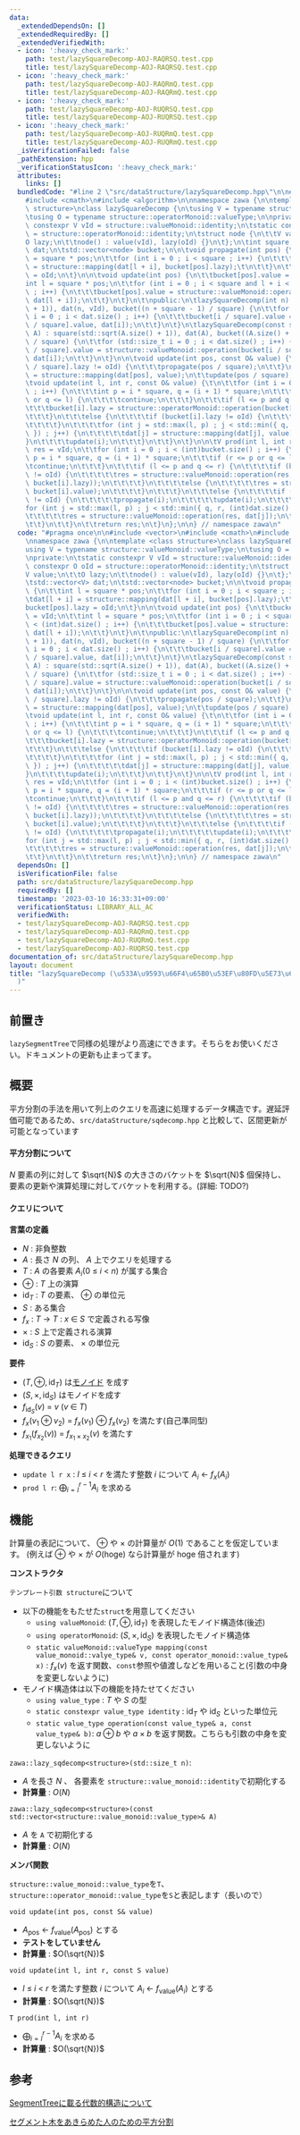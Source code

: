```yaml
---
data:
  _extendedDependsOn: []
  _extendedRequiredBy: []
  _extendedVerifiedWith:
  - icon: ':heavy_check_mark:'
    path: test/lazySquareDecomp-AOJ-RAQRSQ.test.cpp
    title: test/lazySquareDecomp-AOJ-RAQRSQ.test.cpp
  - icon: ':heavy_check_mark:'
    path: test/lazySquareDecomp-AOJ-RAQRmQ.test.cpp
    title: test/lazySquareDecomp-AOJ-RAQRmQ.test.cpp
  - icon: ':heavy_check_mark:'
    path: test/lazySquareDecomp-AOJ-RUQRSQ.test.cpp
    title: test/lazySquareDecomp-AOJ-RUQRSQ.test.cpp
  - icon: ':heavy_check_mark:'
    path: test/lazySquareDecomp-AOJ-RUQRmQ.test.cpp
    title: test/lazySquareDecomp-AOJ-RUQRmQ.test.cpp
  _isVerificationFailed: false
  _pathExtension: hpp
  _verificationStatusIcon: ':heavy_check_mark:'
  attributes:
    links: []
  bundledCode: "#line 2 \"src/dataStructure/lazySquareDecomp.hpp\"\n\n#include <vector>\n\
    #include <cmath>\n#include <algorithm>\n\nnamespace zawa {\n\ntemplate <class\
    \ structure>\nclass lazySquareDecomp {\n\tusing V = typename structure::valueMonoid::valueType;\n\
    \tusing O = typename structure::operatorMonoid::valueType;\n\nprivate:\n\tstatic\
    \ constexpr V vId = structure::valueMonoid::identity;\n\tstatic constexpr O oId\
    \ = structure::operatorMonoid::identity;\n\tstruct node {\n\t\tV value;\n\t\t\
    O lazy;\n\t\tnode() : value(vId), lazy(oId) {}\n\t};\n\tint square;\n\tstd::vector<V>\
    \ dat;\n\tstd::vector<node> bucket;\n\n\tvoid propagate(int pos) {\n\t\tint l\
    \ = square * pos;\n\t\tfor (int i = 0 ; i < square ; i++) {\n\t\t\tdat[l + i]\
    \ = structure::mapping(dat[l + i], bucket[pos].lazy);\t\n\t\t}\n\t\tbucket[pos].lazy\
    \ = oId;\n\t}\n\n\tvoid update(int pos) {\n\t\tbucket[pos].value = vId;\n\t\t\
    int l = square * pos;\n\t\tfor (int i = 0 ; i < square and l + i < (int)dat.size()\
    \ ; i++) {\n\t\t\tbucket[pos].value = structure::valueMonoid::operation(bucket[pos].value,\
    \ dat[l + i]);\n\t\t}\n\t}\n\t\npublic:\n\tlazySquareDecomp(int n) : square(std::sqrt(n\
    \ + 1)), dat(n, vId), bucket((n + square - 1) / square) {\n\t\tfor (std::size_t\
    \ i = 0 ; i < dat.size() ; i++) {\n\t\t\tbucket[i / square].value = structure::valueMonoid::operation(bucket[i\
    \ / square].value, dat[i]);\n\t\t}\n\t}\n\tlazySquareDecomp(const std::vector<V>&\
    \ A) : square(std::sqrt(A.size() + 1)), dat(A), bucket((A.size() + square - 1)\
    \ / square) {\n\t\tfor (std::size_t i = 0 ; i < dat.size() ; i++) {\n\t\t\tbucket[i\
    \ / square].value = structure::valueMonoid::operation(bucket[i / square].value,\
    \ dat[i]);\n\t\t}\n\t}\n\n\tvoid update(int pos, const O& value) {\n\t\tif (bucket[pos\
    \ / square].lazy != oId) {\n\t\t\tpropagate(pos / square);\n\t\t}\n\t\tdat[pos]\
    \ = structure::mapping(dat[pos], value);\n\t\tupdate(pos / square);\n\t}\t\n\n\
    \tvoid update(int l, int r, const O& value) {\t\n\t\tfor (int i = 0 ; i < (int)bucket.size()\
    \ ; i++) {\n\t\t\tint p = i * square, q = (i + 1) * square;\n\t\t\tif (r <= p\
    \ or q <= l) {\n\t\t\t\tcontinue;\n\t\t\t}\n\t\t\tif (l <= p and q <= r) {\n\t\
    \t\t\tbucket[i].lazy = structure::operatorMonoid::operation(bucket[i].lazy, value);\n\
    \t\t\t}\n\t\t\telse {\n\t\t\t\tif (bucket[i].lazy != oId) {\n\t\t\t\t\tpropagate(i);\n\
    \t\t\t\t}\n\t\t\t\tfor (int j = std::max(l, p) ; j < std::min({ q, r, (int)dat.size()\
    \ }) ; j++) {\n\t\t\t\t\tdat[j] = structure::mapping(dat[j], value);\n\t\t\t\t\
    }\n\t\t\t\tupdate(i);\n\t\t\t}\n\t\t}\n\t}\n\n\tV prod(int l, int r) {\n\t\tV\
    \ res = vId;\n\t\tfor (int i = 0 ; i < (int)bucket.size() ; i++) {\n\t\t\tint\
    \ p = i * square, q = (i + 1) * square;\n\t\t\tif (r <= p or q <= l) {\n\t\t\t\
    \tcontinue;\n\t\t\t}\n\t\t\tif (l <= p and q <= r) {\n\t\t\t\tif (bucket[i].lazy\
    \ != oId) {\n\t\t\t\t\tres = structure::valueMonoid::operation(res, structure::mapping(bucket[i].value,\
    \ bucket[i].lazy));\n\t\t\t\t}\n\t\t\t\telse {\n\t\t\t\t\tres = structure::valueMonoid::operation(res,\
    \ bucket[i].value);\n\t\t\t\t}\n\t\t\t}\n\t\t\telse {\n\t\t\t\tif (bucket[i].lazy\
    \ != oId) {\n\t\t\t\t\tpropagate(i);\n\t\t\t\t\tupdate(i);\n\t\t\t\t}\n\t\t\t\t\
    for (int j = std::max(l, p) ; j < std::min({ q, r, (int)dat.size() }) ; j++) {\n\
    \t\t\t\t\tres = structure::valueMonoid::operation(res, dat[j]);\n\t\t\t\t}\n\t\
    \t\t}\n\t\t}\n\t\treturn res;\n\t}\n};\n\n} // namespace zawa\n"
  code: "#pragma once\n\n#include <vector>\n#include <cmath>\n#include <algorithm>\n\
    \nnamespace zawa {\n\ntemplate <class structure>\nclass lazySquareDecomp {\n\t\
    using V = typename structure::valueMonoid::valueType;\n\tusing O = typename structure::operatorMonoid::valueType;\n\
    \nprivate:\n\tstatic constexpr V vId = structure::valueMonoid::identity;\n\tstatic\
    \ constexpr O oId = structure::operatorMonoid::identity;\n\tstruct node {\n\t\t\
    V value;\n\t\tO lazy;\n\t\tnode() : value(vId), lazy(oId) {}\n\t};\n\tint square;\n\
    \tstd::vector<V> dat;\n\tstd::vector<node> bucket;\n\n\tvoid propagate(int pos)\
    \ {\n\t\tint l = square * pos;\n\t\tfor (int i = 0 ; i < square ; i++) {\n\t\t\
    \tdat[l + i] = structure::mapping(dat[l + i], bucket[pos].lazy);\t\n\t\t}\n\t\t\
    bucket[pos].lazy = oId;\n\t}\n\n\tvoid update(int pos) {\n\t\tbucket[pos].value\
    \ = vId;\n\t\tint l = square * pos;\n\t\tfor (int i = 0 ; i < square and l + i\
    \ < (int)dat.size() ; i++) {\n\t\t\tbucket[pos].value = structure::valueMonoid::operation(bucket[pos].value,\
    \ dat[l + i]);\n\t\t}\n\t}\n\t\npublic:\n\tlazySquareDecomp(int n) : square(std::sqrt(n\
    \ + 1)), dat(n, vId), bucket((n + square - 1) / square) {\n\t\tfor (std::size_t\
    \ i = 0 ; i < dat.size() ; i++) {\n\t\t\tbucket[i / square].value = structure::valueMonoid::operation(bucket[i\
    \ / square].value, dat[i]);\n\t\t}\n\t}\n\tlazySquareDecomp(const std::vector<V>&\
    \ A) : square(std::sqrt(A.size() + 1)), dat(A), bucket((A.size() + square - 1)\
    \ / square) {\n\t\tfor (std::size_t i = 0 ; i < dat.size() ; i++) {\n\t\t\tbucket[i\
    \ / square].value = structure::valueMonoid::operation(bucket[i / square].value,\
    \ dat[i]);\n\t\t}\n\t}\n\n\tvoid update(int pos, const O& value) {\n\t\tif (bucket[pos\
    \ / square].lazy != oId) {\n\t\t\tpropagate(pos / square);\n\t\t}\n\t\tdat[pos]\
    \ = structure::mapping(dat[pos], value);\n\t\tupdate(pos / square);\n\t}\t\n\n\
    \tvoid update(int l, int r, const O& value) {\t\n\t\tfor (int i = 0 ; i < (int)bucket.size()\
    \ ; i++) {\n\t\t\tint p = i * square, q = (i + 1) * square;\n\t\t\tif (r <= p\
    \ or q <= l) {\n\t\t\t\tcontinue;\n\t\t\t}\n\t\t\tif (l <= p and q <= r) {\n\t\
    \t\t\tbucket[i].lazy = structure::operatorMonoid::operation(bucket[i].lazy, value);\n\
    \t\t\t}\n\t\t\telse {\n\t\t\t\tif (bucket[i].lazy != oId) {\n\t\t\t\t\tpropagate(i);\n\
    \t\t\t\t}\n\t\t\t\tfor (int j = std::max(l, p) ; j < std::min({ q, r, (int)dat.size()\
    \ }) ; j++) {\n\t\t\t\t\tdat[j] = structure::mapping(dat[j], value);\n\t\t\t\t\
    }\n\t\t\t\tupdate(i);\n\t\t\t}\n\t\t}\n\t}\n\n\tV prod(int l, int r) {\n\t\tV\
    \ res = vId;\n\t\tfor (int i = 0 ; i < (int)bucket.size() ; i++) {\n\t\t\tint\
    \ p = i * square, q = (i + 1) * square;\n\t\t\tif (r <= p or q <= l) {\n\t\t\t\
    \tcontinue;\n\t\t\t}\n\t\t\tif (l <= p and q <= r) {\n\t\t\t\tif (bucket[i].lazy\
    \ != oId) {\n\t\t\t\t\tres = structure::valueMonoid::operation(res, structure::mapping(bucket[i].value,\
    \ bucket[i].lazy));\n\t\t\t\t}\n\t\t\t\telse {\n\t\t\t\t\tres = structure::valueMonoid::operation(res,\
    \ bucket[i].value);\n\t\t\t\t}\n\t\t\t}\n\t\t\telse {\n\t\t\t\tif (bucket[i].lazy\
    \ != oId) {\n\t\t\t\t\tpropagate(i);\n\t\t\t\t\tupdate(i);\n\t\t\t\t}\n\t\t\t\t\
    for (int j = std::max(l, p) ; j < std::min({ q, r, (int)dat.size() }) ; j++) {\n\
    \t\t\t\t\tres = structure::valueMonoid::operation(res, dat[j]);\n\t\t\t\t}\n\t\
    \t\t}\n\t\t}\n\t\treturn res;\n\t}\n};\n\n} // namespace zawa\n"
  dependsOn: []
  isVerificationFile: false
  path: src/dataStructure/lazySquareDecomp.hpp
  requiredBy: []
  timestamp: '2023-03-10 16:33:31+09:00'
  verificationStatus: LIBRARY_ALL_AC
  verifiedWith:
  - test/lazySquareDecomp-AOJ-RAQRSQ.test.cpp
  - test/lazySquareDecomp-AOJ-RAQRmQ.test.cpp
  - test/lazySquareDecomp-AOJ-RUQRmQ.test.cpp
  - test/lazySquareDecomp-AOJ-RUQRSQ.test.cpp
documentation_of: src/dataStructure/lazySquareDecomp.hpp
layout: document
title: "lazySquareDecomp (\u533A\u9593\u66F4\u65B0\u53EF\u80FD\u5E73\u65B9\u5206\u5272\
  )"
---
```


## 前置き
`lazySegmentTree`で同様の処理がより高速にできます。そちらをお使いください。ドキュメントの更新も止まってます。

## 概要

平方分割の手法を用いて列上のクエリを高速に処理するデータ構造です。遅延評価可能であるため、`src/dataStructure/sqdecomp.hpp` と比較して、区間更新が可能となっています

#### 平方分割について

$N$ 要素の列に対して $\sqrt{N}$ の大きさのバケットを $\sqrt{N}$ 個保持し、要素の更新や演算処理に対してバケットを利用する。(詳細: TODO?)

#### クエリについて

**言葉の定義**
- $N$ : 非負整数
- $A$ : 長さ $N$ の列、 $A$ 上でクエリを処理する
- $T$ : $A$ の各要素 $A_i (0\ \le\ i\ <\ n)$ が属する集合
- $\oplus$ : $T$ 上の演算
- $\text{id}_T$ : $T$ の要素、 $\oplus$ の単位元
- $S$ : ある集合
- $f_x\ :\ T\ \rightarrow\ T$ : $x\ \in\ S$ で定義される写像
- $\times$ : $S$ 上で定義される演算
- $\text{id}_S$ : $S$ の要素、 $\times$ の単位元

**要件**
- $(T, \oplus, \text{id}_T)$  は[モノイド](https://ja.wikipedia.org/wiki/%E3%83%A2%E3%83%8E%E3%82%A4%E3%83%89) を成す
- $(S, \times, \text{id}_S)$ はモノイドを成す
- $f_{\text{id}_S} (v)\ =\ v$ $(v\ \in\ T)$
- $f_x(v_1\oplus v_2)\ =\ f_x(v_1)\ \oplus\ f_x(v_2)$ を満たす(自己準同型)
- $f_{x_1}(f_{x_2}(v))\ =\ f_{x_1\times x_2} (v)$ を満たす

**処理できるクエリ**
- `update l r x` : $l\ \le\ i\ <\ r$ を満たす整数 $i$ について $A_i\ \leftarrow\ f_x(A_i)$
- `prod l r`: $\displaystyle \bigoplus_{i = l}^{r - 1} A_i$ を求める

## 機能

計算量の表記について、 $\oplus$ や $\times$ の計算量が $O(1)$ であることを仮定しています。 (例えば $\oplus$ や $\times$ が $O(\text{hoge})$ なら計算量が $\text{hoge}$ 倍されます)

**コンストラクタ**

`テンプレート引数 structure`について
- 以下の機能をもたせた`struct`を用意してください
	- `using valueMonoid`: $(T, \oplus, \text{id}_T)$ を表現したモノイド構造体(後述)
	- `using operatorMonoid`: $(S, \times, \text{id}_S)$ を表現したモノイド構造体
	- `static valueMonoid::valueType mapping(const value_monoid::valye_type& v, const operator_monoid::value_type& x)` : $f_x(v)$ を返す関数、`const`参照や値渡しなどを用いること(引数の中身を変更しないように)
- モノイド構造体は以下の機能を持たせてください
	- `using value_type` : $T$ や $S$ の型
	- `static constexpr value_type identity` : $\text{id}_T$ や $\text{id}_S$ といった単位元
	- `static value_type operation(const value_type& a, const value_type& b)`: $a\oplus b$ や $a\times b$ を返す関数。こちらも引数の中身を変更しないように


`zawa::lazy_sqdecomp<structure>(std::size_t n)`:
- $A$ を長さ $N$ 、 各要素を `structure::value_monoid::identity`で初期化する
- **計算量** : $O(N)$

`zawa::lazy_sqdecomp<structure>(const std::vector<structure::value_monoid::value_type>& A)`
- $A$ を `A` で初期化する
- **計算量** : $O(N)$

**メンバ関数**

`structure::value_monoid::value_type`を`T`、`structure::operator_monoid::value_type`を`S`と表記します（長いので）

`void update(int pos, const S& value)`
- $A_{\text{pos}}\ \leftarrow\ f_{\text{value}} (A_{\text{pos}})$ とする
- **テストをしていません**
- **計算量** : $O(\sqrt{N})$

`void update(int l, int r, const S value)`
- $l\ \le\ i\ <\ r$ を満たす整数 $i$ について $A_i\ \leftarrow\ f_{\text{value}}(A_i)$ とする
- **計算量** : $O(\sqrt{N})$

`T prod(int l, int r)`
- $\displaystyle \bigoplus_{i = l}^{r - 1} A_i$ を求める
- **計算量** : $O(\sqrt{N})$

## 参考

[SegmentTreeに載る代数的構造について](https://qiita.com/keymoon/items/0f929a19ed30f34ae6e8)


[セグメント木をあきらめた人のための平方分割](https://kujira16.hateblo.jp/entry/2016/12/15/000000)
